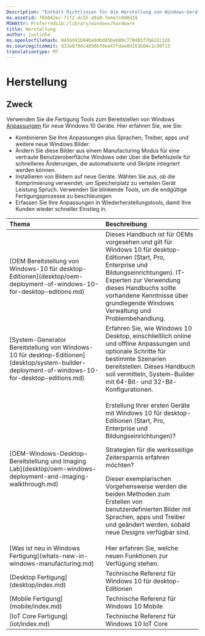 ```yaml
---
Description: "Enthält Richtlinien für die Herstellung von Windows-Geräten."
ms.assetid: f6b042ec-71f2-4c55-a9a0-7e4e7c0d0d19
MSHAttr: PreferredLib:/library/windows/hardware
title: Herstellung
author: justinha
ms.openlocfilehash: 045bd41b84b4dd6d85beb80c770d85f7b622c32b
ms.sourcegitcommit: d33e870dc4850bf0ea47fdae0d163b04c1c90f15
translationtype: MT
---
```

# <a name="manufacture"></a>Herstellung


## <a name="span-idpurposespanpurpose"></a><span id="purpose"></span>Zweck


Verwenden Sie die Fertigung Tools zum Bereitstellen von Windows [Anpassungen](https://msdn.microsoft.com/library/windows/hardware/mt269765.aspx) für neue Windows 10 Geräte. Hier erfahren Sie, wie Sie:

-   Kombinieren Sie Ihre Anpassungen plus Sprachen, Treiber, apps und weitere neue Windows Bilder.
-   Ändern Sie diese Bilder aus einem Manufacturing Modus für eine vertraute Benutzeroberfläche Windows oder über die Befehlszeile für schnelleres Änderungen, die automatisierte und Skripte integriert werden können.
-   Installieren von Bildern auf neue Geräte. Wählen Sie aus, ob die Komprimierung verwendet, um Speicherplatz zu verteilen Gerät Leistung Spruch. Verwenden Sie blinkende Tools, um die endgültige Fertigungsprozesse zu beschleunigen
-   Erfassen Sie Ihre Anpassungen in Wiederherstellungstools, damit Ihre Kunden wieder schneller Einstieg in.

<table>
<colgroup>
<col width="50%" />
<col width="50%" />
</colgroup>
<thead>
<tr class="header">
<th align="left">Thema</th>
<th align="left">Beschreibung</th>
</tr>
</thead>
<tbody>
<tr class="odd">
<td align="left">[OEM Bereitstellung von Windows-10 für desktop-Editionen](desktop/oem-deployment-of-windows-10-for-desktop-editions.md)</td>
<td align="left">Dieses Handbuch ist für OEMs vorgesehen und gilt für Windows 10 für desktop-Editionen (Start, Pro, Enterprise und Bildungseinrichtungen). IT-Experten zur Verwendung dieses Handbuchs sollte vorhandene Kenntnisse über grundlegende Windows Verwaltung und Problembehandlung.
</td>
</tr>
<tr class="even">
<td align="left">[System-Generator Bereitstellung von Windows-10 für desktop-Editionen](desktop/system-builder-deployment-of-windows-10-for-desktop-editions.md)</td>
<td align="left">Erfahren Sie, wie Windows 10 Desktop, einschließlich online und offline Anpassungen und optionale Schritte für bestimmte Szenarien bereitstellen. Dieses Handbuch soll vermitteln, System-Builder mit 64-Bit- und 32-Bit-Konfigurationen.</td>
</tr>
<tr class="odd">
<td align="left">[OEM-Windows-Desktop-Bereitstellung und Imaging Lab](desktop/oem-windows-deployment-and-imaging-walkthrough.md)</td>
<td align="left"><p>Erstellung Ihrer ersten Geräte mit Windows 10 für desktop-Editionen (Start, Pro, Enterprise und Bildungseinrichtungen)?</p>
<p>Strategien für die werksseitige Zeitersparnis erfahren möchten?</p>
<p>Dieser exemplarischen Vorgehensweise werden die beiden Methoden zum Erstellen von benutzerdefinierten Bilder mit Sprachen, apps und Treiber und geändert werden, sobald neue Designs verfügbar sind.</p></td>
</tr>
<tr class="even">
<td align="left">[Was ist neu in Windows Fertigung](whats-new-in-windows-manufacturing.md)</td>
<td align="left">Hier erfahren Sie, welche neuen Funktionen zur Verfügung stehen. </td>
</tr>
<tr class="odd">
<td align="left">[Desktop Fertigung](desktop/index.md)</td>
<td align="left">Technische Referenz für Windows 10 für desktop-Editionen</td>
</tr>
<tr class="even">
<td align="left">[Mobile Fertigung](mobile/index.md)</td>
<td align="left">Technische Referenz für Windows 10 Mobile</td>
</tr>
<tr class="odd">
<td align="left">[IoT Core Fertigung](iot/index.md)</td>
<td align="left">Technische Referenz für Windows 10 IoT Core</td>
</tr>
</tbody>
</table>

 

 

 





